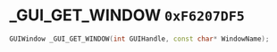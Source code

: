 # _GUI_GET_WINDOW `0xF6207DF5`

```cpp
GUIWindow _GUI_GET_WINDOW(int GUIHandle, const char* WindowName);
```